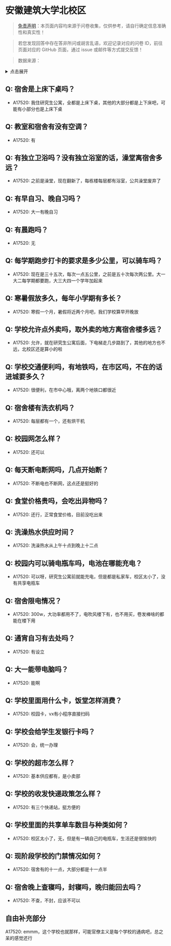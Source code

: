 # 安徽建筑大学北校区

> [免责声明](https://colleges.chat/#_3)：本页面内容均来源于问卷收集，仅供参考，请自行确定信息准确性和真实性！

> 若您发现回答中存在答非所问或胡言乱语，欢迎记录对应的问卷 ID，前往页面对应的 GitHub 页面，通过 issue 或邮件等方式提交反馈！

> 数据来源：

<details><summary>点击展开</summary>
<ul>
<li>A17520: 匿名 (2023 年 06 月)</li>
</ul>
</details>

## Q: 宿舍是上床下桌吗？

- A17520: 我住研究生公寓，全都是上床下桌，其他的大部分都是上下床吧，可能有小部分也是上床下桌

## Q: 教室和宿舍有没有空调？

- A17520: 有

## Q: 有独立卫浴吗？没有独立浴室的话，澡堂离宿舍多远？

- A17520: 之前是澡堂，现在翻新了，每栋楼每层都有浴室，公共澡堂废弃了

## Q: 有早自习、晚自习吗？

- A17520: 大一有晚自习

## Q: 有晨跑吗？

- A17520: 无

## Q: 每学期跑步打卡的要求是多少公里，可以骑车吗？

- A17520: 现在是三十五次，每次一点五公里，之前是五十次每次两公里。大一大二每学期都要跑，大三大四一个学年加起来

## Q: 寒暑假放多久，每年小学期有多长？

- A17520: 寒假一个月，暑假将近两个月吧，我们学校算早开晚放

## Q: 学校允许点外卖吗，取外卖的地方离宿舍楼多远？

- A17520: 允许，就在研究生公寓后面，下电梯走几步路到了，其他的地方也不远，北校区还是算小的啦

## Q: 学校交通便利吗，有地铁吗，在市区吗，不在的话进城要多久？

- A17520: 很便利，在市中心哦，离两个地铁口都很近

## Q: 宿舍楼有洗衣机吗？

- A17520: 每层都有一个，还有烘干机

## Q: 校园网怎么样？

- A17520: 还可以

## Q: 每天断电断网吗，几点开始断？

- A17520: 不断电也不断网，这点还是挺好的

## Q: 食堂价格贵吗，会吃出异物吗？

- A17520: 还行，正常食堂价格，目前没吃出来

## Q: 洗澡热水供应时间？

- A17520: 洗澡热水从上午十点到晚上十二点

## Q: 校园内可以骑电瓶车吗，电池在哪能充电？

- A17520: 可以呀，研究生公寓前就能充电，但是都是私家车，校区太小了，没有共享电瓶车

## Q: 宿舍限电情况？

- A17520: 300w，大功率都用不了，电吹风楼下有，也不用买，卷发棒啥的都能在楼下用

## Q: 通宵自习有去处吗？

- A17520: 有设立

## Q: 大一能带电脑吗？

- A17520: 能啊

## Q: 学校里面用什么卡，饭堂怎样消费？

- A17520: 校园卡，vx有小程序直接扫码

## Q: 学校会给学生发银行卡吗？

- A17520: 会，统一办理

## Q: 学校的超市怎么样？

- A17520: 基本供应都有，是小卖部

## Q: 学校的收发快递政策怎么样？

- A17520: 有三个快递站，挺方便的

## Q: 学校里面的共享单车数目与种类如何？

- A17520: 校区太小了，无，但是有一辆自己的电瓶车，生活还是很愉快的

## Q: 现阶段学校的门禁情况如何？

- A17520: 宿舍有的十一点，大部分都是十一点半

## Q: 宿舍晚上查寝吗，封寝吗，晚归能回去吗？

- A17520: 不查，不封，应该不可以

## 自由补充部分

A17520: emmm，这个学校也就那样，可能官僚主义是每个学校的通病吧，总之呆的感觉还行